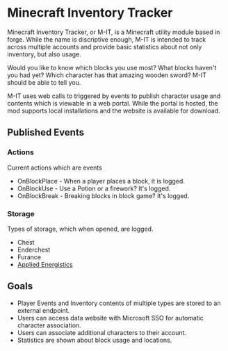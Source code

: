 # Minecraft Inventory Tracker #

Minecraft Inventory Tracker, or M-IT, is a Minecraft utility module based in forge. While the name is discriptive enough, M-IT is intended to track across multiple accounts and provide basic statistics about not only inventory, but also usage.

Would you like to know which blocks you use most? What blocks haven't you had yet? Which character has that amazing wooden sword?  M-IT should be able to tell you.

M-IT uses web calls to triggered by events to publish character usage and contents which is viewable in a web portal.  While the portal is hosted, the mod supports local installations and the website is available for download.

## Published Events

### Actions
Current actions which are events
* OnBlockPlace - When a player places a block, it is logged.
* OnBlockUse - Use a Potion or a firework? It's logged.
* OnBlockBreak - Breaking blocks in block game? It's logged.

### Storage
Types of storage, which when opened, are logged.
* Chest
* Enderchest
* Furance
* [Applied Energistics](https://appliedenergistics.org/)


## Goals

* Player Events and Inventory contents of multiple types are stored to an external endpoint.
* Users can access data website with Microsoft SSO for automatic character association.
* Users can associate additional characters to their account.
* Statistics are shown about block usage and locations.

